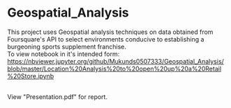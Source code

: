 # Geospatial_Analysis
This project uses Geospatial analysis techniques on data obtained from Foursquare's API to select environments conducive to establishing a burgeoning sports supplement franchise.
<br>
To view notebook in it's intended form:  https://nbviewer.jupyter.org/github/Mukunds0507333/Geospatial_Analysis/blob/master/Location%20Analysis%20to%20open%20up%20a%20Retail%20Store.ipynb
<br>

<br> View "Presentation.pdf" for report.

